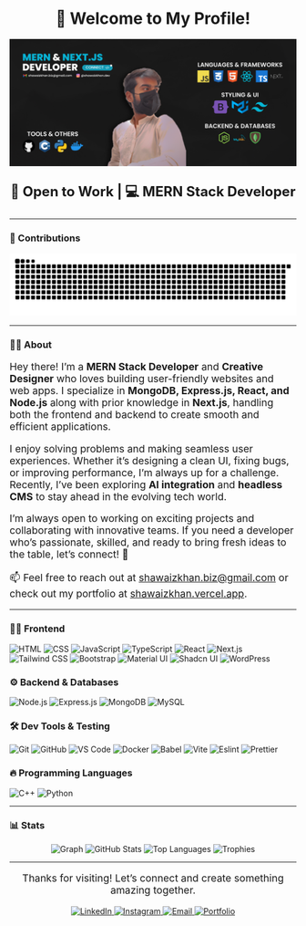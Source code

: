 <h1 align="center">👋 Welcome to My Profile!</h1>

<div align="center">
  <img src="https://github.com/shawaiz-khan/shawaiz-khan/blob/main/banner.png" alt="Intro Banner" style="max-width: 100%; height: auto;" />
</div>

<p align="center" style="font-size: 1.5rem; font-weight: bold;">🚀 Open to Work | 💻 MERN Stack Developer</p>

---

### 🐍 Contributions

<div align="center">
  <img src="https://raw.githubusercontent.com/shawaiz-khan/shawaiz-khan/output/snake.svg" alt="Snake Animation"  />
</div>

---

### 👨‍💻 About

<p align="start" style="font-size: 1.1rem;">
  Hey there! I’m a <strong>MERN Stack Developer</strong> and <strong>Creative Designer</strong> who loves building user-friendly websites and web apps. I specialize in <strong>MongoDB, Express.js, React, and Node.js</strong> along with prior knowledge in <strong>Next.js</strong>, handling both the frontend and backend to create smooth and efficient applications.
</p>

<p align="start" style="font-size: 1.1rem;" >
  I enjoy solving problems and making seamless user experiences. Whether it’s designing a clean UI, fixing bugs, or improving performance, I’m always up for a challenge. Recently, I’ve been exploring <strong>AI integration</strong> and <strong>headless CMS</strong> to stay ahead in the evolving tech world.
</p>

<p align="start" style="font-size: 1.1rem;">
  I’m always open to working on exciting projects and collaborating with innovative teams. If you need a developer who’s passionate, skilled, and ready to bring fresh ideas to the table, let’s connect! 🚀
</p>

<p align="start" style="font-size: 1.1rem;">
  📫 Feel free to reach out at <a href="mailto:shawaizkhan.biz@gmail.com">shawaizkhan.biz@gmail.com</a> or check out my portfolio at <a href="https://shawaizkhan.vercel.app" target="_blank">shawaizkhan.vercel.app</a>.
</p>

---

### 🧑‍💻 Frontend  
<p align="start">
  <img alt="HTML" src="https://img.shields.io/badge/-HTML-E34F26?style=for-the-badge&logo=html5&logoColor=white" />
  <img alt="CSS" src="https://img.shields.io/badge/-CSS-1572B6?style=for-the-badge&logo=css3&logoColor=white" />
  <img alt="JavaScript" src="https://img.shields.io/badge/-JavaScript-F7DF1E?style=for-the-badge&logo=javascript&logoColor=black" />
  <img alt="TypeScript" src="https://img.shields.io/badge/-TypeScript-3178C6?style=for-the-badge&logo=typescript&logoColor=white" />
  <img alt="React" src="https://img.shields.io/badge/-React-61DAFB?style=for-the-badge&logo=react&logoColor=black" />
  <img alt="Next.js" src="https://img.shields.io/badge/-Next.js-000000?style=for-the-badge&logo=next.js&logoColor=white" />
  <img alt="Tailwind CSS" src="https://img.shields.io/badge/-Tailwind%20CSS-38B2AC?style=for-the-badge&logo=tailwind-css&logoColor=white" />
  <img alt="Bootstrap" src="https://img.shields.io/badge/-Bootstrap-563D7C?style=for-the-badge&logo=bootstrap&logoColor=white" />
  <img alt="Material UI" src="https://img.shields.io/badge/-Material--UI-007FFF?style=for-the-badge&logo=mui&logoColor=white" />
  <img alt="Shadcn UI" src="https://img.shields.io/badge/-Shadcn%20UI-000000?style=for-the-badge&logoColor=white" />
  <img alt="WordPress" src="https://img.shields.io/badge/-WordPress-21759B?style=for-the-badge&logo=wordpress&logoColor=white" />
</p>

### ⚙️ Backend & Databases  
<p align="start">
  <img alt="Node.js" src="https://img.shields.io/badge/-Node.js-339933?style=for-the-badge&logo=node.js&logoColor=white" />
  <img alt="Express.js" src="https://img.shields.io/badge/-Express-000000?style=for-the-badge&logo=express&logoColor=white" />
  <img alt="MongoDB" src="https://img.shields.io/badge/-MongoDB-47A248?style=for-the-badge&logo=mongodb&logoColor=white" />
  <img alt="MySQL" src="https://img.shields.io/badge/-MySQL-4479A1?style=for-the-badge&logo=mysql&logoColor=white" />
</p>

### 🛠️ Dev Tools & Testing  
<p align="start">
  <img alt="Git" src="https://img.shields.io/badge/-Git-F05032?style=for-the-badge&logo=git&logoColor=white" />
  <img alt="GitHub" src="https://img.shields.io/badge/-GitHub-181717?style=for-the-badge&logo=github&logoColor=white" />
  <img alt="VS Code" src="https://img.shields.io/badge/-VS%20Code-007ACC?style=for-the-badge&logo=visual-studio-code&logoColor=white" />
  <img alt="Docker" src="https://img.shields.io/badge/-Docker-2496ED?style=for-the-badge&logo=docker&logoColor=white" />
  <img alt="Babel" src="https://img.shields.io/badge/-Babel-F9DC3E?style=for-the-badge&logo=babel&logoColor=black" />
  <img alt="Vite" src="https://img.shields.io/badge/-Vite-646CFF?style=for-the-badge&logo=vite&logoColor=white" />
  <img alt="Eslint" src="https://img.shields.io/badge/-ESLint-4B32C3?style=for-the-badge&logo=eslint&logoColor=white" />
  <img alt="Prettier" src="https://img.shields.io/badge/-Prettier-F7B93E?style=for-the-badge&logo=prettier&logoColor=black" />
</p>

### 🔥 Programming Languages  
<p align="start">
  <img alt="C++" src="https://img.shields.io/badge/-C++-00599C?style=for-the-badge&logo=c%2B%2B&logoColor=white" />
  <img alt="Python" src="https://img.shields.io/badge/-Python-3776AB?style=for-the-badge&logo=python&logoColor=white" />
</p>

---

### 📊 Stats

<p align="center">
  <img src="https://github-readme-activity-graph.vercel.app/graph?username=shawaiz-khan&theme=react-dark" alt="Graph" />
  <img src="https://github-readme-stats.vercel.app/api?username=shawaiz-khan&show_icons=true&theme=radical" alt="GitHub Stats" />
  <img src="https://github-readme-stats.vercel.app/api/top-langs?username=shawaiz-khan&layout=compact&theme=radical" alt="Top Languages" />
  <img src="https://github-profile-trophy.vercel.app/?username=shawaiz-khan&theme=radical&no-bg=true&column=8&title=MultiLanguage,Commits,Repositories,PullRequest,Reviews,Issues,Followers,Experience" alt="Trophies" />
</p>

---

<div>
  <p align="center" style="font-size: 1.1rem;">
    Thanks for visiting! Let’s connect and create something amazing together.
  </p>
  <p p align="center">
  <a href="https://www.linkedin.com/in/bizshawaizkhan/" target="_blank">
    <img src="https://img.shields.io/badge/LinkedIn-%230077B5.svg?&style=for-the-badge&logo=linkedin&logoColor=white" height="30" alt="LinkedIn" />
  </a>
  <a href="https://instagram.com/shawaizkhan.dev" target="_blank">
    <img src="https://img.shields.io/badge/Instagram-%23E4405F.svg?&style=for-the-badge&logo=instagram&logoColor=white" height="30" alt="Instagram" />
  </a>
  <a href="mailto:shawaizkhan.biz@gmail.com">
    <img src="https://img.shields.io/badge/Email-%23D14836.svg?&style=for-the-badge&logo=gmail&logoColor=white" height="30" alt="Email" />
  </a>
  <a href="https://shawaizkhan.vercel.app/" target="_blank">
    <img src="https://img.shields.io/badge/Portfolio-%230A0A0A.svg?&style=for-the-badge&logo=web&logoColor=white" height="30" alt="Portfolio" />
  </a>
    </p>
</div>
